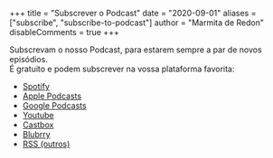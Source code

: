 +++
title = "Subscrever o Podcast"
date = "2020-09-01"
aliases = ["subscribe", "subscribe-to-podcast"]
author = "Marmita de Redon"
disableComments = true
+++

Subscrevam o nosso Podcast, para estarem sempre a par de novos episódios.  
É gratuito e podem subscrever na vossa plataforma favorita:

- [Spotify](https://open.spotify.com/show/7IT4iKuxTByba5aKcRbL6v)
- [Apple Podcasts](https://podcasts.apple.com/podcast/marmita-de-redon/id1531584277)
- [Google Podcasts](https://podcasts.google.com/feed/aHR0cHM6Ly9tYXJtaXRhLnB0L2ZlZWQvcG9kY2FzdC9pbmRleC54bWw)
- [Youtube](https://www.youtube.com/channel/UCD74gA66P1OBkqzrYm28nrQ)
- [Castbox](https://castbox.fm/ch/3329532)
- [Blubrry](https://blubrry.com/marmitaderedon/)
- [RSS (outros)](../feed/podcast/index.xml)
